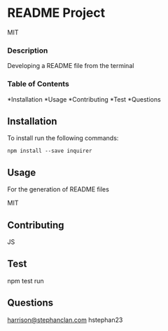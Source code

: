 # README Project
  
  MIT

  ### Description

  Developing a README file from the terminal

  ### Table of Contents
  *Installation
  *Usage
  *Contributing
  *Test
  *Questions

  ## Installation
  To install run the following commands:
  ```
  npm install --save inquirer
  ```

  ## Usage
  For the generation of README files

  MIT

  ## Contributing
  JS

  ## Test

  npm test run

  ## Questions

  harrison@stephanclan.com
  hstephan23
